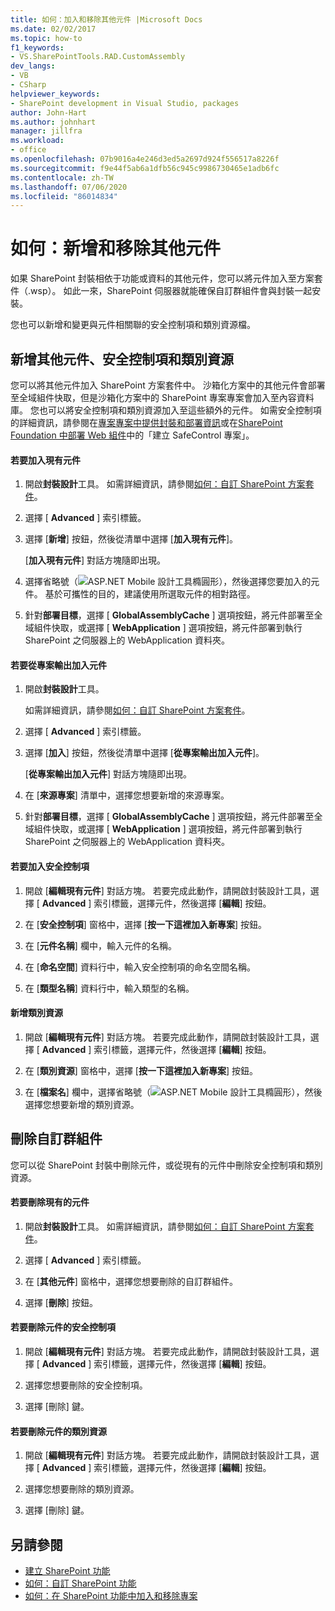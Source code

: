 ```yaml
---
title: 如何：加入和移除其他元件 |Microsoft Docs
ms.date: 02/02/2017
ms.topic: how-to
f1_keywords:
- VS.SharePointTools.RAD.CustomAssembly
dev_langs:
- VB
- CSharp
helpviewer_keywords:
- SharePoint development in Visual Studio, packages
author: John-Hart
ms.author: johnhart
manager: jillfra
ms.workload:
- office
ms.openlocfilehash: 07b9016a4e246d3ed5a2697d924f556517a8226f
ms.sourcegitcommit: f9e44f5ab6a1dfb56c945c9986730465e1adb6fc
ms.contentlocale: zh-TW
ms.lasthandoff: 07/06/2020
ms.locfileid: "86014834"
---
```

# <a name="how-to-add-and-remove-additional-assemblies"></a>如何：新增和移除其他元件
  如果 SharePoint 封裝相依于功能或資料的其他元件，您可以將元件加入至方案套件（.wsp）。 如此一來，SharePoint 伺服器就能確保自訂群組件會與封裝一起安裝。

 您也可以新增和變更與元件相關聯的安全控制項和類別資源檔。

## <a name="add-additional-assemblies-safe-controls-and-class-resources"></a>新增其他元件、安全控制項和類別資源
 您可以將其他元件加入 SharePoint 方案套件中。 沙箱化方案中的其他元件會部署至全域組件快取，但是沙箱化方案中的 SharePoint 專案專案會加入至內容資料庫。 您也可以將安全控制項和類別資源加入至這些額外的元件。 如需安全控制項的詳細資訊，請參閱在[專案專案中提供封裝和部署資訊](../sharepoint/providing-packaging-and-deployment-information-in-project-items.md)或在[SharePoint Foundation 中部署 Web 組件](/previous-versions/office/developer/sharepoint-2010/cc768621(v=office.14))中的「建立 SafeControl 專案」。

#### <a name="to-add-an-existing-assembly"></a>若要加入現有元件

1. 開啟**封裝設計**工具。 如需詳細資訊，請參閱[如何：自訂 SharePoint 方案套件](../sharepoint/how-to-customize-a-sharepoint-solution-package.md)。

2. 選擇 [ **Advanced** ] 索引標籤。

3. 選擇 [**新增**] 按鈕，然後從清單中選擇 [**加入現有元件**]。

     [**加入現有元件**] 對話方塊隨即出現。

4. 選擇省略號（![ASP.NET Mobile 設計工具橢圓形](../sharepoint/media/mwellipsis.gif "ASP.NET Mobile 設計工具橢圓形")），然後選擇您要加入的元件。 基於可攜性的目的，建議使用所選取元件的相對路徑。

5. 針對**部署目標**，選擇 [ **GlobalAssemblyCache** ] 選項按鈕，將元件部署至全域組件快取，或選擇 [ **WebApplication** ] 選項按鈕，將元件部署到執行 SharePoint 之伺服器上的 WebApplication 資料夾。

#### <a name="to-add-an-assembly-from-project-output"></a>若要從專案輸出加入元件

1. 開啟**封裝設計**工具。

     如需詳細資訊，請參閱[如何：自訂 SharePoint 方案套件](../sharepoint/how-to-customize-a-sharepoint-solution-package.md)。

2. 選擇 [ **Advanced** ] 索引標籤。

3. 選擇 [**加入**] 按鈕，然後從清單中選擇 [**從專案輸出加入元件**]。

     [**從專案輸出加入元件**] 對話方塊隨即出現。

4. 在 [**來源專案**] 清單中，選擇您想要新增的來源專案。

5. 針對**部署目標**，選擇 [ **GlobalAssemblyCache** ] 選項按鈕，將元件部署至全域組件快取，或選擇 [ **WebApplication** ] 選項按鈕，將元件部署到執行 SharePoint 之伺服器上的 WebApplication 資料夾。

#### <a name="to-add-a-safe-control"></a>若要加入安全控制項

1. 開啟 [**編輯現有元件**] 對話方塊。 若要完成此動作，請開啟封裝設計工具，選擇 [ **Advanced** ] 索引標籤，選擇元件，然後選擇 [**編輯**] 按鈕。

2. 在 [**安全控制項**] 窗格中，選擇 [**按一下這裡加入新專案**] 按鈕。

3. 在 [**元件名稱**] 欄中，輸入元件的名稱。

4. 在 [**命名空間**] 資料行中，輸入安全控制項的命名空間名稱。

5. 在 [**類型名稱**] 資料行中，輸入類型的名稱。

#### <a name="to-add-a-class-resource"></a>新增類別資源

1. 開啟 [**編輯現有元件**] 對話方塊。 若要完成此動作，請開啟封裝設計工具，選擇 [ **Advanced** ] 索引標籤，選擇元件，然後選擇 [**編輯**] 按鈕。

2. 在 [**類別資源**] 窗格中，選擇 [**按一下這裡加入新專案**] 按鈕。

3. 在 [**檔案名**] 欄中，選擇省略號（![ASP.NET Mobile 設計工具橢圓形](../sharepoint/media/mwellipsis.gif "ASP.NET Mobile 設計工具橢圓形")），然後選擇您想要新增的類別資源。

## <a name="delete-custom-assemblies"></a>刪除自訂群組件
 您可以從 SharePoint 封裝中刪除元件，或從現有的元件中刪除安全控制項和類別資源。

#### <a name="to-delete-an-existing-assembly"></a>若要刪除現有的元件

1. 開啟**封裝設計**工具。 如需詳細資訊，請參閱[如何：自訂 SharePoint 方案套件](../sharepoint/how-to-customize-a-sharepoint-solution-package.md)。

2. 選擇 [ **Advanced** ] 索引標籤。

3. 在 [**其他元件**] 窗格中，選擇您想要刪除的自訂群組件。

4. 選擇 [**刪除**] 按鈕。

#### <a name="to-delete-a-safe-control-for-an-assembly"></a>若要刪除元件的安全控制項

1. 開啟 [**編輯現有元件**] 對話方塊。 若要完成此動作，請開啟封裝設計工具，選擇 [ **Advanced** ] 索引標籤，選擇元件，然後選擇 [**編輯**] 按鈕。

2. 選擇您想要刪除的安全控制項。

3. 選擇 [刪除] 鍵。

#### <a name="to-delete-a-class-resource-for-an-assembly"></a>若要刪除元件的類別資源

1. 開啟 [**編輯現有元件**] 對話方塊。 若要完成此動作，請開啟封裝設計工具，選擇 [ **Advanced** ] 索引標籤，選擇元件，然後選擇 [**編輯**] 按鈕。

2. 選擇您想要刪除的類別資源。

3. 選擇 [刪除] 鍵。

## <a name="see-also"></a>另請參閱
- [建立 SharePoint 功能](../sharepoint/creating-sharepoint-features.md)
- [如何：自訂 SharePoint 功能](../sharepoint/how-to-customize-a-sharepoint-feature.md)
- [如何：在 SharePoint 功能中加入和移除專案](../sharepoint/how-to-add-and-remove-items-to-sharepoint-features.md)
